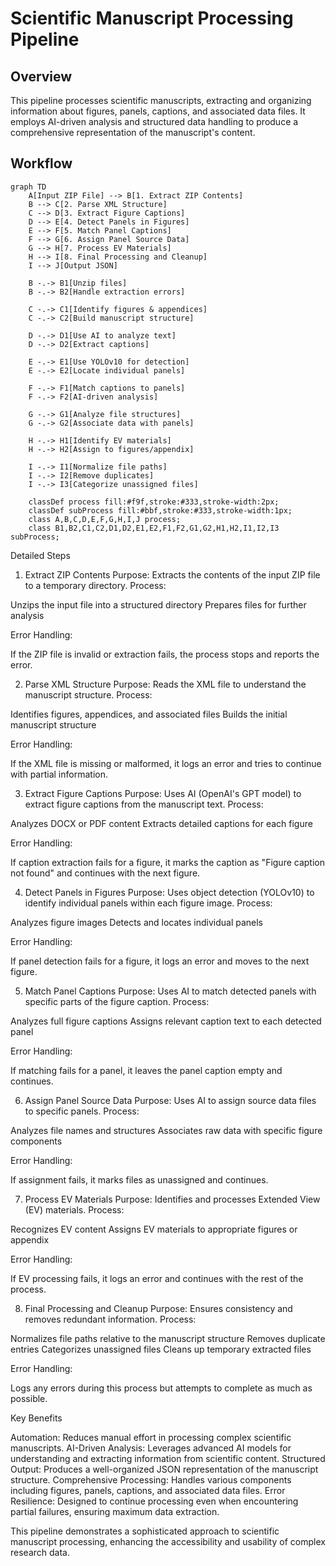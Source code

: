 # Scientific Manuscript Processing Pipeline

## Overview

This pipeline processes scientific manuscripts, extracting and organizing information about figures, panels, captions, and associated data files. It employs AI-driven analysis and structured data handling to produce a comprehensive representation of the manuscript's content.

## Workflow

```mermaid
graph TD
    A[Input ZIP File] --> B[1. Extract ZIP Contents]
    B --> C[2. Parse XML Structure]
    C --> D[3. Extract Figure Captions]
    D --> E[4. Detect Panels in Figures]
    E --> F[5. Match Panel Captions]
    F --> G[6. Assign Panel Source Data]
    G --> H[7. Process EV Materials]
    H --> I[8. Final Processing and Cleanup]
    I --> J[Output JSON]

    B -.-> B1[Unzip files]
    B -.-> B2[Handle extraction errors]

    C -.-> C1[Identify figures & appendices]
    C -.-> C2[Build manuscript structure]

    D -.-> D1[Use AI to analyze text]
    D -.-> D2[Extract captions]

    E -.-> E1[Use YOLOv10 for detection]
    E -.-> E2[Locate individual panels]

    F -.-> F1[Match captions to panels]
    F -.-> F2[AI-driven analysis]

    G -.-> G1[Analyze file structures]
    G -.-> G2[Associate data with panels]

    H -.-> H1[Identify EV materials]
    H -.-> H2[Assign to figures/appendix]

    I -.-> I1[Normalize file paths]
    I -.-> I2[Remove duplicates]
    I -.-> I3[Categorize unassigned files]

    classDef process fill:#f9f,stroke:#333,stroke-width:2px;
    classDef subProcess fill:#bbf,stroke:#333,stroke-width:1px;
    class A,B,C,D,E,F,G,H,I,J process;
    class B1,B2,C1,C2,D1,D2,E1,E2,F1,F2,G1,G2,H1,H2,I1,I2,I3 subProcess;
```

Detailed Steps

1. Extract ZIP Contents
   Purpose: Extracts the contents of the input ZIP file to a temporary directory.
   Process:

Unzips the input file into a structured directory
Prepares files for further analysis

Error Handling:

If the ZIP file is invalid or extraction fails, the process stops and reports the error.

2. Parse XML Structure
   Purpose: Reads the XML file to understand the manuscript structure.
   Process:

Identifies figures, appendices, and associated files
Builds the initial manuscript structure

Error Handling:

If the XML file is missing or malformed, it logs an error and tries to continue with partial information.

3. Extract Figure Captions
   Purpose: Uses AI (OpenAI's GPT model) to extract figure captions from the manuscript text.
   Process:

Analyzes DOCX or PDF content
Extracts detailed captions for each figure

Error Handling:

If caption extraction fails for a figure, it marks the caption as "Figure caption not found" and continues with the next figure.

4. Detect Panels in Figures
   Purpose: Uses object detection (YOLOv10) to identify individual panels within each figure image.
   Process:

Analyzes figure images
Detects and locates individual panels

Error Handling:

If panel detection fails for a figure, it logs an error and moves to the next figure.

5. Match Panel Captions
   Purpose: Uses AI to match detected panels with specific parts of the figure caption.
   Process:

Analyzes full figure captions
Assigns relevant caption text to each detected panel

Error Handling:

If matching fails for a panel, it leaves the panel caption empty and continues.

6. Assign Panel Source Data
   Purpose: Uses AI to assign source data files to specific panels.
   Process:

Analyzes file names and structures
Associates raw data with specific figure components

Error Handling:

If assignment fails, it marks files as unassigned and continues.

7. Process EV Materials
   Purpose: Identifies and processes Extended View (EV) materials.
   Process:

Recognizes EV content
Assigns EV materials to appropriate figures or appendix

Error Handling:

If EV processing fails, it logs an error and continues with the rest of the process.

8. Final Processing and Cleanup
   Purpose: Ensures consistency and removes redundant information.
   Process:

Normalizes file paths relative to the manuscript structure
Removes duplicate entries
Categorizes unassigned files
Cleans up temporary extracted files

Error Handling:

Logs any errors during this process but attempts to complete as much as possible.

Key Benefits

Automation: Reduces manual effort in processing complex scientific manuscripts.
AI-Driven Analysis: Leverages advanced AI models for understanding and extracting information from scientific content.
Structured Output: Produces a well-organized JSON representation of the manuscript structure.
Comprehensive Processing: Handles various components including figures, panels, captions, and associated data files.
Error Resilience: Designed to continue processing even when encountering partial failures, ensuring maximum data extraction.

This pipeline demonstrates a sophisticated approach to scientific manuscript processing, enhancing the accessibility and usability of complex research data.
